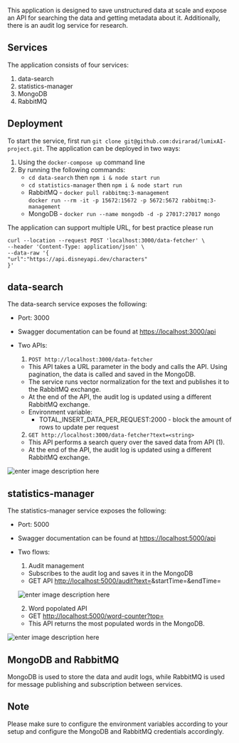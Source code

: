 This application is designed to save unstructured data at scale and expose an API for searching the data and getting metadata about it. Additionally, there is an audit log service for research.

## Services

The application consists of four services:

1.  data-search
2.  statistics-manager
3.  MongoDB
4.  RabbitMQ

## Deployment

To start the service, first run `git clone git@github.com:dvirarad/lumixAI-project.git`. 
The application can be deployed in two ways:

1.  Using the `docker-compose up` command line
2.  By running the following commands:
    -   `cd data-search` then `npm i & node start run`
    -   `cd statistics-manager` then `npm i & node start run`
    -   RabbitMQ - `docker pull rabbitmq:3-management`  
   `docker run --rm -it -p 15672:15672 -p 5672:5672 rabbitmq:3-management`
    - MongoDB - `docker run --name mongodb -d -p 27017:27017 mongo`

The application can support multiple URL, for best practice please run

    curl --location --request POST 'localhost:3000/data-fetcher' \
    --header 'Content-Type: application/json' \
    --data-raw '{
    "url":"https://api.disneyapi.dev/characters"
    }'

## data-search

The data-search service exposes the following:

-   Port: 3000
-   Swagger documentation can be found at [https://localhost:3000/api](https://localhost:3000/api)
-   Two APIs:
    
    1.  `POST http://localhost:3000/data-fetcher`
    
    -   This API takes a URL parameter in the body and calls the API. Using pagination, the data is called and saved in the MongoDB.
    -   The service runs vector normalization for the text and publishes it to the RabbitMQ exchange.
    -   At the end of the API, the audit log is updated using a different RabbitMQ exchange.
    -   Environment variable:
        -   TOTAL_INSERT_DATA_PER_REQUEST:2000 - block the amount of rows to update per request
    
    2.  `GET http://localhost:3000/data-fetcher?text=<string>`
    
    -   This API performs a search query over the saved data from API (1).
    -   At the end of the API, the audit log is updated using a different RabbitMQ exchange.

![enter image description here](https://www.websequencediagrams.com/cgi-bin/cdraw?lz=dGl0bGUgIERhdGEgdHJhbnNmZXIgCgphY3RvciBVc2VyCgpwYXJ0aWNpcGFudAAjBVRyYXNuZGVyIGFzIEEAEQ1OZXR3b3JrIGFzIEIAKg1Nb25nb0RCIGFzIEQAJA5vcm1hbGl6YXRpb24gYXMgVgBiDUFNUVAgYXMgUgoKVXNlci0-QTpQT1NUIHVybApBLT5COiBHZXQgZGF0YSB1c2luZwAUBUItPkE6AIFMBmdldCBpbiBwYWdhaW5nCgpsb29wIHBhZ2UKICAgIEEtPkQ6IGluc2VydCB0byBEQiBpbiBjaHVua3Mgb2YgMTAwACAIVjoAgRwPdGhlAHIGdG8gdmUAgikFb2Ygd29yZHMgZm9yIHJvdwBcCFI6IHB1Ymxpc2gAMQVuAIFtBmUgdmVjb3RyIHRvIHJvdXRpbmcga2V5IAplbmQKCgApDkF1ZGl0IGxvZwoKQU1RUDwtLT5Vc2VyOgABDToKAIIbCkdFVCB0ZXh0IHNlYXJjaAoAgWQGAAcGAIIjBwAaBWluZGV4CkQAgiwFcmV0dXJuaW5nIHJvdwCCTwUAbhggIAoKCgo&s=roundgreen)

## statistics-manager

The statistics-manager service exposes the following:

-   Port: 5000
-   Swagger documentation can be found at [https://localhost:5000/api](https://localhost:5000/api)
-   Two flows:
    
    1.  Audit management
    
    -   Subscribes to the audit log and saves it in the MongoDB
    -   GET API [http://localhost:5000/audit?text=](http://localhost:5000/audit?text=)<string>&startTime=<number>&endTime=<number>
    
    ![enter image description here](https://www.websequencediagrams.com/cgi-bin/cdraw?lz=dGl0bGUgIEF1ZGl0IFNlcnZpY2UKCmFjdG9yIFVzZXIKCnBhcnRpY2lwYW50IEFNUVAgYXMgUgAID3VkaXQANgcgYXMgQQAoDU1vbmdvREIgYXMgRApSLT4gQTogc3Vic2NyaXZlIHRvIGEAeAVldmVudApBLT5EOiBpbnNlcnQgbmV3IHJvdyB0byBEQgogClVzZXIAOQdlYXJjaCBieSBkYXRlIGFuZC9vcgAOCHRleABBCHJ1bm5pbmcgaW5kZXggcXVlcnkgdG8gZmV0Y2ggdGhlIGRhdGEKCgoKCgo&s=modern-blue)
    
    2.  Word popolated API
    
    -   GET [http://localhost:5000/word-counter?top=<number>](http://localhost:5000/word-counter?top=<number>)
    -   This API returns the most populated words in the MongoDB.

![enter image description here](https://www.websequencediagrams.com/cgi-bin/cdraw?lz=dGl0bGUgIFdvcmQgQ291bnRlciBTZXJ2aWNlCgphY3RvciBVc2VyCgpwYXJ0aWNpcGFudCBBTVFQIGFzIFIACQ4AOQwAPQcgYXMgQQAvDU1vbmdvREIgYXMgRApSLT4gQTogc3Vic2NyaXZlIHRvIHdvcmQgY291bnQgZXZlbnQKQS0-QTogcnVubmluZyBncm91cEJ5IGxvZ2ljIHRvIG9wdGltemUgdGhlIGluc2VyAC0FRDogdXBzZXJ0ABMFREIgdXNpbmcgYnVsayBvcGVyYXRpb24KIApVc2VyAIB_BmFzayBmb3IgdG9wAIB_BXMAQAcAcQhzb3J0IHF1ZXJ5IHRvIGZldGNoAG8FbW9zdCBwb3BvbGF0ZQAzBwoKCgoK&s=omegapple)

## MongoDB and RabbitMQ

MongoDB is used to store the data and audit logs, while RabbitMQ is used for message publishing and subscription between services.

## Note

Please make sure to configure the environment variables according to your setup and configure the MongoDB and RabbitMQ credentials accordingly.
